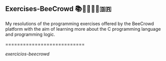 <h2>Exercises-BeeCrowd 📚​🐝​👨🏻‍💻​🇧🇷​</h2>

<p>My resolutions of the programming exercises offered by the BeeCrowd platform with the aim of learning more about the C programming language and programming logic.</p>

<p>===========================</p>

<p><em>exercicios-beecrowd<em><p>